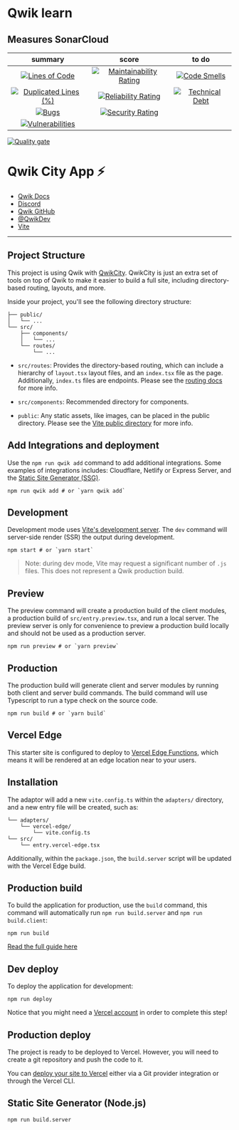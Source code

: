 # Qwik learn

## Measures SonarCloud

|                                                                                                summary                                                                                                 |                                                                                             score                                                                                              |                                                                                        to do                                                                                        |
| :----------------------------------------------------------------------------------------------------------------------------------------------------------------------------------------------------: | :--------------------------------------------------------------------------------------------------------------------------------------------------------------------------------------------: | :---------------------------------------------------------------------------------------------------------------------------------------------------------------------------------: |
|              [![Lines of Code](https://sonarcloud.io/api/project_badges/measure?project=DevWeb13_learn-qwik&metric=ncloc)](https://sonarcloud.io/summary/new_code?id=DevWeb13_learn-qwik)              |  [![Maintainability Rating](https://sonarcloud.io/api/project_badges/measure?project=DevWeb13_learn-qwik&metric=sqale_rating)](https://sonarcloud.io/summary/new_code?id=DevWeb13_learn-qwik)  |  [![Code Smells](https://sonarcloud.io/api/project_badges/measure?project=DevWeb13_learn-qwik&metric=code_smells)](https://sonarcloud.io/summary/new_code?id=DevWeb13_learn-qwik)   |
| [![Duplicated Lines (%)](https://sonarcloud.io/api/project_badges/measure?project=DevWeb13_learn-qwik&metric=duplicated_lines_density)](https://sonarcloud.io/summary/new_code?id=DevWeb13_learn-qwik) | [![Reliability Rating](https://sonarcloud.io/api/project_badges/measure?project=DevWeb13_learn-qwik&metric=reliability_rating)](https://sonarcloud.io/summary/new_code?id=DevWeb13_learn-qwik) | [![Technical Debt](https://sonarcloud.io/api/project_badges/measure?project=DevWeb13_learn-qwik&metric=sqale_index)](https://sonarcloud.io/summary/new_code?id=DevWeb13_learn-qwik) |
|                   [![Bugs](https://sonarcloud.io/api/project_badges/measure?project=DevWeb13_learn-qwik&metric=bugs)](https://sonarcloud.io/summary/new_code?id=DevWeb13_learn-qwik)                   |    [![Security Rating](https://sonarcloud.io/api/project_badges/measure?project=DevWeb13_learn-qwik&metric=security_rating)](https://sonarcloud.io/summary/new_code?id=DevWeb13_learn-qwik)    |                                                                                                                                                                                     |
|        [![Vulnerabilities](https://sonarcloud.io/api/project_badges/measure?project=DevWeb13_learn-qwik&metric=vulnerabilities)](https://sonarcloud.io/summary/new_code?id=DevWeb13_learn-qwik)        |                                                                                                                                                                                                |

[![Quality gate](https://sonarcloud.io/api/project_badges/quality_gate?project=DevWeb13_learn-qwik)](https://sonarcloud.io/summary/new_code?id=DevWeb13_learn-qwik)

# Qwik City App ⚡️

- [Qwik Docs](https://qwik.builder.io/)
- [Discord](https://qwik.builder.io/chat)
- [Qwik GitHub](https://github.com/BuilderIO/qwik)
- [@QwikDev](https://twitter.com/QwikDev)
- [Vite](https://vitejs.dev/)

---

## Project Structure

This project is using Qwik with [QwikCity](https://qwik.builder.io/qwikcity/overview/). QwikCity is just an extra set of tools on top of Qwik to make it easier to build a full site, including directory-based routing, layouts, and more.

Inside your project, you'll see the following directory structure:

```
├── public/
│   └── ...
└── src/
    ├── components/
    │   └── ...
    └── routes/
        └── ...
```

- `src/routes`: Provides the directory-based routing, which can include a hierarchy of `layout.tsx` layout files, and an `index.tsx` file as the page. Additionally, `index.ts` files are endpoints. Please see the [routing docs](https://qwik.builder.io/qwikcity/routing/overview/) for more info.

- `src/components`: Recommended directory for components.

- `public`: Any static assets, like images, can be placed in the public directory. Please see the [Vite public directory](https://vitejs.dev/guide/assets.html#the-public-directory) for more info.

## Add Integrations and deployment

Use the `npm run qwik add` command to add additional integrations. Some examples of integrations includes: Cloudflare, Netlify or Express Server, and the [Static Site Generator (SSG)](https://qwik.builder.io/qwikcity/guides/static-site-generation/).

```shell
npm run qwik add # or `yarn qwik add`
```

## Development

Development mode uses [Vite's development server](https://vitejs.dev/). The `dev` command will server-side render (SSR) the output during development.

```shell
npm start # or `yarn start`
```

> Note: during dev mode, Vite may request a significant number of `.js` files. This does not represent a Qwik production build.

## Preview

The preview command will create a production build of the client modules, a production build of `src/entry.preview.tsx`, and run a local server. The preview server is only for convenience to preview a production build locally and should not be used as a production server.

```shell
npm run preview # or `yarn preview`
```

## Production

The production build will generate client and server modules by running both client and server build commands. The build command will use Typescript to run a type check on the source code.

```shell
npm run build # or `yarn build`
```

## Vercel Edge

This starter site is configured to deploy to [Vercel Edge Functions](https://vercel.com/docs/concepts/functions/edge-functions), which means it will be rendered at an edge location near to your users.

## Installation

The adaptor will add a new `vite.config.ts` within the `adapters/` directory, and a new entry file will be created, such as:

```
└── adapters/
    └── vercel-edge/
        └── vite.config.ts
└── src/
    └── entry.vercel-edge.tsx
```

Additionally, within the `package.json`, the `build.server` script will be updated with the Vercel Edge build.

## Production build

To build the application for production, use the `build` command, this command will automatically run `npm run build.server` and `npm run build.client`:

```shell
npm run build
```

[Read the full guide here](https://github.com/BuilderIO/qwik/blob/main/starters/adapters/vercel-edge/README.md)

## Dev deploy

To deploy the application for development:

```shell
npm run deploy
```

Notice that you might need a [Vercel account](https://docs.Vercel.com/get-started/) in order to complete this step!

## Production deploy

The project is ready to be deployed to Vercel. However, you will need to create a git repository and push the code to it.

You can [deploy your site to Vercel](https://vercel.com/docs/concepts/deployments/overview) either via a Git provider integration or through the Vercel CLI.

## Static Site Generator (Node.js)

```shell
npm run build.server
```
